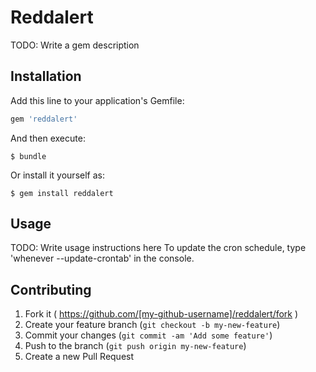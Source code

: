 # Reddalert

TODO: Write a gem description

## Installation

Add this line to your application's Gemfile:

```ruby
gem 'reddalert'
```

And then execute:

    $ bundle

Or install it yourself as:

    $ gem install reddalert

## Usage

TODO: Write usage instructions here
To update the cron schedule, type 'whenever --update-crontab' in the console.

## Contributing

1. Fork it ( https://github.com/[my-github-username]/reddalert/fork )
2. Create your feature branch (`git checkout -b my-new-feature`)
3. Commit your changes (`git commit -am 'Add some feature'`)
4. Push to the branch (`git push origin my-new-feature`)
5. Create a new Pull Request
